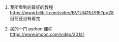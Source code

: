1. 我所看到的最好的教程  
https://www.bilibili.com/video/BV1Ut411d7RE?p=28  
目前还没有看完

2. 买的一门 python 课程  
https://www.imooc.com/video/20141
